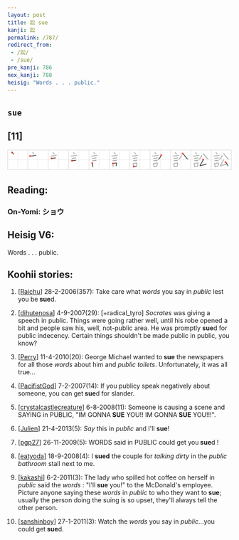 ```yaml
---
layout: post
title: 訟 sue
kanji: 訟
permalink: /787/
redirect_from:
 - /訟/
 - /sue/
pre_kanji: 786
nex_kanji: 788
heisig: "Words . . . public."
---
```


## `sue`

## [11]

<div class="stroke"><img src="../images/E8A89F.png" /></div>

## Reading:

### On-Yomi: ショウ

## Heisig V6:

Words . . . public.

## Koohii stories:

1) [<a href="http://kanji.koohii.com/profile/Raichu">Raichu</a>] 28-2-2006(357): Take care what <em>words</em> you say in <em>public</em> lest you be<strong> sue</strong>d.

2) [<a href="http://kanji.koohii.com/profile/dihutenosa">dihutenosa</a>] 4-9-2007(29): [+radical_tyro] <em>Socrates</em> was giving a speech in public. Things were going rather well, until his robe opened a bit and people saw his, well, not-public area. He was promptly <strong>sue</strong>d for public indecency. Certain things shouldn&#039;t be made public in public, you know?

3) [<a href="http://kanji.koohii.com/profile/Perry">Perry</a>] 11-4-2010(20): George Michael wanted to<strong> sue</strong> the newspapers for all those <em>words</em> about him and <em>public toilets</em>. Unfortunately, it was all true...

4) [<a href="http://kanji.koohii.com/profile/PacifistGod">PacifistGod</a>] 7-2-2007(14): If you publicy speak negatively about someone, you can get<strong> sue</strong>d for slander.

5) [<a href="http://kanji.koohii.com/profile/crystalcastlecreature">crystalcastlecreature</a>] 6-8-2008(11): Someone is causing a scene and SAYING in PUBLIC, &quot;IM GONNA<strong> SUE</strong> YOU!! IM GONNA<strong> SUE</strong> YOU!!!&quot;.

6) [<a href="http://kanji.koohii.com/profile/Julien">Julien</a>] 21-4-2013(5): <em>Say</em> this in <em>public</em> and I&#039;ll <strong>sue</strong>!

7) [<a href="http://kanji.koohii.com/profile/pgp27">pgp27</a>] 26-11-2009(5): WORDS said in PUBLIC could get you<strong> sue</strong>d !

8) [<a href="http://kanji.koohii.com/profile/eatyoda">eatyoda</a>] 18-9-2008(4): I <strong>sued</strong> the couple for <em>talking dirty</em> in the <em>public bathroom</em> stall next to me.

9) [<a href="http://kanji.koohii.com/profile/kakashi">kakashi</a>] 6-2-2011(3): The lady who spilled hot coffee on herself in <em>public</em> said the <em>words</em> : &quot;I&#039;ll<strong> sue</strong> you!&quot; to the McDonald&#039;s employee. Picture anyone saying these <em>words</em> in <em>public</em> to who they want to<strong> sue</strong>; usually the person doing the suing is so upset, they&#039;ll always tell the other person.

10) [<a href="http://kanji.koohii.com/profile/sanshinboy">sanshinboy</a>] 27-1-2011(3): Watch the <em>words</em> you say in <em>public</em>...you could get<strong> sue</strong>d.
